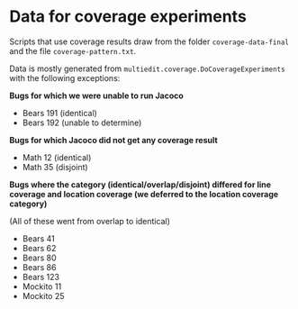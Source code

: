 # Data for coverage experiments

Scripts that use coverage results draw from the folder `coverage-data-final` and the file `coverage-pattern.txt`.

Data is mostly generated from `multiedit.coverage.DoCoverageExperiments` with the following exceptions:

**Bugs for which we were unable to run Jacoco**

* Bears 191 (identical)
* Bears 192 (unable to determine)

**Bugs for which Jacoco did not get any coverage result**

* Math 12 (identical)
* Math 35 (disjoint)

**Bugs where the category (identical/overlap/disjoint) 
differed for line coverage and location coverage
(we deferred to the location coverage category)**

(All of these went from overlap to identical)

* Bears 41 
* Bears 62 
* Bears 80
* Bears 86
* Bears 123
* Mockito 11
* Mockito 25